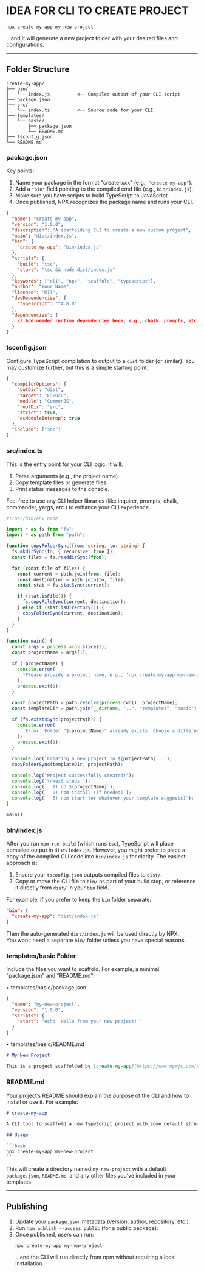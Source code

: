 # IDEA FOR CLI TO CREATE PROJECT

```
npx create-my-app my-new-project
```

…and it will generate a new project folder with your desired files and configurations.

---

## Folder Structure

```
create-my-app/
├── bin/
│   └── index.js          <-- Compiled output of your CLI script
├── package.json
├── src/
│   └── index.ts          <-- Source code for your CLI
├── templates/
│   └── basic/
│       ├── package.json
│       └── README.md
├── tsconfig.json
└── README.md
```

### package.json

Key points:

1. Name your package in the format "create-xxx" (e.g., `"create-my-app"`).
2. Add a `"bin"` field pointing to the compiled cmd file (e.g., `bin/index.js`).
3. Make sure you have scripts to build TypeScript to JavaScript.
4. Once published, NPX recognizes the package name and runs your CLI.

```json
{
  "name": "create-my-app",
  "version": "1.0.0",
  "description": "A scaffolding CLI to create a new custom project",
  "main": "dist/index.js",
  "bin": {
    "create-my-app": "bin/index.js"
  },
  "scripts": {
    "build": "tsc",
    "start": "tsc && node dist/index.js"
  },
  "keywords": ["cli", "npx", "scaffold", "typescript"],
  "author": "Your Name",
  "license": "MIT",
  "devDependencies": {
    "typescript": "^4.8.0"
  },
  "dependencies": {
    // Add needed runtime dependencies here, e.g., chalk, prompts, etc.
  }
}
```

### tsconfig.json

Configure TypeScript compilation to output to a `dist` folder (or similar). You may customize further, but this is a simple starting point.

```json
{
  "compilerOptions": {
    "outDir": "dist",
    "target": "ES2020",
    "module": "CommonJS",
    "rootDir": "src",
    "strict": true,
    "esModuleInterop": true
  },
  "include": ["src"]
}
```

### src/index.ts

This is the entry point for your CLI logic. It will:

1. Parse arguments (e.g., the project name).
2. Copy template files or generate files.
3. Print status messages to the console.

Feel free to use any CLI helper libraries (like inquirer, prompts, chalk, commander, yargs, etc.) to enhance your CLI experience.

```ts
#!/usr/bin/env node

import * as fs from "fs";
import * as path from "path";

function copyFolderSync(from: string, to: string) {
  fs.mkdirSync(to, { recursive: true });
  const files = fs.readdirSync(from);

  for (const file of files) {
    const current = path.join(from, file);
    const destination = path.join(to, file);
    const stat = fs.statSync(current);

    if (stat.isFile()) {
      fs.copyFileSync(current, destination);
    } else if (stat.isDirectory()) {
      copyFolderSync(current, destination);
    }
  }
}

function main() {
  const args = process.argv.slice(2);
  const projectName = args[1];

  if (!projectName) {
    console.error(
      "Please provide a project name, e.g., 'npx create-my-app my-new-project'.",
    );
    process.exit(1);
  }

  const projectPath = path.resolve(process.cwd(), projectName);
  const templateDir = path.join(__dirname, "..", "templates", "basic");

  if (fs.existsSync(projectPath)) {
    console.error(
      `Error: Folder "${projectName}" already exists. Choose a different name or remove the existing folder.`,
    );
    process.exit(1);
  }

  console.log(`Creating a new project in ${projectPath}...`);
  copyFolderSync(templateDir, projectPath);

  console.log("Project successfully created!");
  console.log(`\nNext steps:`);
  console.log(`  1) cd ${projectName}`);
  console.log(`  2) npm install (if needed)`);
  console.log(`  3) npm start (or whatever your template suggests)`);
}

main();
```

### bin/index.js

After you run `npm run build` (which runs `tsc`), TypeScript will place compiled output in `dist/index.js`. However, you might prefer to place a copy of the compiled CLI code into `bin/index.js` for clarity. The easiest approach is:

1. Ensure your `tsconfig.json` outputs compiled files to `dist/`.
2. Copy or move the CLI file to `bin/` as part of your build step, or reference it directly from `dist/` in your `bin` field.

For example, if you prefer to keep the `bin` folder separate:

```json
"bin": {
  "create-my-app": "dist/index.js"
}
```

Then the auto-generated `dist/index.js` will be used directly by NPX.  
You won’t need a separate `bin/` folder unless you have special reasons.

### templates/basic Folder

Include the files you want to scaffold. For example, a minimal “package.json” and “README.md”:

• templates/basic/package.json

```json
{
  "name": "my-new-project",
  "version": "1.0.0",
  "scripts": {
    "start": "echo 'Hello from your new project!'"
  }
}
```

• templates/basic/README.md

```md
# My New Project

This is a project scaffolded by [create-my-app](https://www.npmjs.com/package/create-my-app).
```

### README.md

Your project’s README should explain the purpose of the CLI and how to install or use it. For example:

````md
# create-my-app

A CLI tool to scaffold a new TypeScript project with some default structure.

## Usage

```bash
npx create-my-app my-new-project
```
````

This will create a directory named `my-new-project` with a default `package.json`, `README.md`, and any other files you’ve included in your templates.

---

## Publishing

1. Update your `package.json` metadata (version, author, repository, etc.).
2. Run `npm publish --access public` (for a public package).
3. Once published, users can run:
   ```
   npx create-my-app my-new-project
   ```
   …and the CLI will run directly from npm without requiring a local installation.
